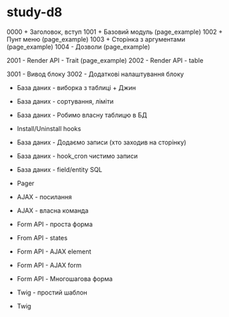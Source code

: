 # study-d8

0000 + Заголовок, вступ
1001 + Базовий модуль (page_example)
1002 + Пунт меню (page_example)
1003 + Сторінка з аргументами (page_example)
1004 - Дозволи (page_example)

2001 - Render API - Trait (page_example)
2002 - Render API - table

3001 - Вивод блоку
3002 - Додаткові налаштування блоку

 - База даних - виборка з таблиці + Джин
 - База даних - сортування, ліміти
 - База даних - Робимо власну таблицю в БД
 - Install/Uninstall hooks
 - База даних - Додаємо записи (хто заходив на сторінку)
 - База даних - hook_cron чистимо записи
 - База даних - field/entity SQL
 - Pager

 - AJAX - посилання
 - AJAX - власна команда

 - Form API - проста форма
 - From API - states
 - Form API - AJAX element
 - Form API - AJAX form
 - Form API - Многошагова форма

 - Twig - простий шаблон
 - Twig
